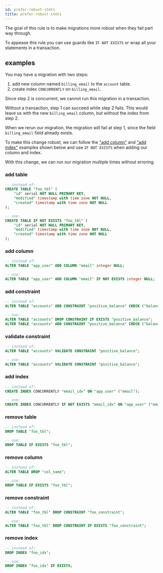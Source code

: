 ```yaml
---
id: prefer-robust-stmts
title: prefer-robust-stmts
---
```


The goal of this rule is to make migrations more robust when they fail part way through.

To appease this rule you can use guards like `IF NOT EXISTS` or wrap all your
statements in a transaction.

## examples

You may have a migration with two steps:

1. add new column named `billing_email` to the `account` table.
2. create index `CONCURRENTLY` on `billing_email`.

Since step 2 is concurrent, we cannot run this migration in a transaction.

Without a transaction, step 1 can succeed while step 2 fails. This would leave
us with the new `billing_email` column, but without the index from step 2.

When we rerun our migration, the migration will fail at step 1, since the field
`billing_email` field already exists.

To make this change robust, we can follow the ["add column"](#add-column) and
["add index"](#add-index) examples shown below and use `IF NOT EXISTS` when
adding our column and index.

With this change, we can run our migration multiple times without erroring.

### add table

```sql
-- instead of:
CREATE TABLE "foo_tbl" (
    "id" serial NOT NULL PRIMARY KEY,
    "modified" timestamp with time zone NOT NULL,
    "created" timestamp with time zone NOT NULL
);

-- use:
CREATE TABLE IF NOT EXISTS "foo_tbl" (
    "id" serial NOT NULL PRIMARY KEY,
    "modified" timestamp with time zone NOT NULL,
    "created" timestamp with time zone NOT NULL
);
```

### add column

```sql
-- instead of:
ALTER TABLE "app_user" ADD COLUMN "email" integer NULL;

-- use:
ALTER TABLE "app_user" ADD COLUMN "email" IF NOT EXISTS integer NULL;
```

### add constraint

```sql
-- instead of:
ALTER TABLE "accounts" ADD CONSTRAINT "positive_balance" CHECK ("balance" >= 0);

-- use:
ALTER TABLE "accounts" DROP CONSTRAINT IF EXISTS "positive_balance";
ALTER TABLE "accounts" ADD CONSTRAINT "positive_balance" CHECK ("balance" >= 0);
```

### validate constraint

```sql
-- instead of:
ALTER TABLE "accounts" VALIDATE CONSTRAINT "positive_balance";

-- use:
ALTER TABLE "accounts" VALIDATE CONSTRAINT "positive_balance";
```

### add index

```sql
-- instead of:
CREATE INDEX CONCURRENTLY "email_idx" ON "app_user" ("email");

-- use:
CREATE INDEX CONCURRENTLY IF NOT EXISTS "email_idx" ON "app_user" ("email");
```

### remove table

```sql
-- instead of:
DROP TABLE "foo_tbl";

-- use:
DROP TABLE IF EXISTS "foo_tbl";
```

### remove column

```sql
-- instead of:
ALTER TABLE DROP "col_name";

-- use:
DROP TABLE IF EXISTS "foo_tbl";
```

### remove constraint

```sql
-- instead of:
ALTER TABLE "foo_tbl" DROP CONSTRAINT "foo_constraint";

-- use:
ALTER TABLE "foo_tbl" DROP CONSTRAINT IF EXISTS "foo_constraint";
```

### remove index

```sql
-- instead of:
DROP INDEX "foo_idx";

-- use:
DROP INDEX "foo_idx" IF EXISTS;
```
